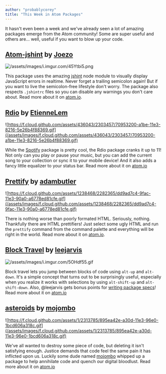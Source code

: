 ```yaml
---
author: "probablycorey"
title: "This Week in Atom Packages"
---
```


It hasn't even been a week and we've already seen a lot of amazing packages emerge from the Atom community! Some are super useful and others are… well, useful if you want to blow up your code.

<!--more-->

## [Atom-jshint](https://atom.io/packages/atom-jshint) by [Joezo](https://github.com/Joezo)

![/assets/images/i.imgur.com/45Ytbi5.png](/assets/images/i.imgur.com/45Ytbi5.png)

This package uses the amazing [jshint](https://www.npmjs.org/package/jshint) node module to visually display JavaScript errors in realtime. Never forget a trailing semicolon again! But if you want to live the semicolon-free lifestyle don't worry. The package also respects `.jshintrc` files so you can disable any warnings you don't care about. Read more about it on [atom.io](https://atom.io/packages/atom-jshint).

## [Rdio](https://atom.io/packages/Rdio) by [EtienneLem](https://github.com/EtienneLem)


![https://f.cloud.github.com/assets/436043/2303457/70953200-a1be-11e3-8216-5e26b4f88369.gif](/assets/images/f.cloud.github.com/assets/436043/2303457/70953200-a1be-11e3-8216-5e26b4f88369.gif)

While the [Spotify](https://atom.io/packages/atom-spotify) package is pretty cool, the Rdio package cranks it up to 11! Not only can you play or pause your music, but you can add the current song to your collection or sync it to your mobile device! And it also adds a fancy little equalizer to your status bar. Read more about it on [atom.io](https://atom.io/packages/Rdio)

## [Prettify](https://atom.io/packages/atom-prettify) by [adambutler](https://github.com/adambutler)


![https://f.cloud.github.com/assets/1238468/2282365/dd9ad7c4-9fac-11e3-90a0-a6778ed81cfe.gif](/assets/images/f.cloud.github.com/assets/1238468/2282365/dd9ad7c4-9fac-11e3-90a0-a6778ed81cfe.gif)

There is nothing worse than poorly formated HTML. Seriously, nothing. Thankfully there are HTML prettifiers! Just select some ugly HTML and run the `prettify` command from the command palette and everything will be right in the world. Read more about it on [atom.io](https://atom.io/packages/atom-prettify).

## [Block Travel](https://atom.io/packages/block-travel) by [leejarvis](https://github.com/leejarvis)


![/assets/images/i.imgur.com/5OHdf55.gif](/assets/images/i.imgur.com/5OHdf55.gif)

Block travel lets you jump between blocks of code using `alt-up` and `alt-down`. It's a simple concept that turns out to be surprisingly useful, especially when you realize it works with selections by using `alt-shift-up` and `alt-shift-down`. Also, @leejarvis gets bonus points for [writing package specs](https://github.com/leejarvis/block-travel/blob/master/spec/block-travel-spec.coffee)! Read more about it on [atom.io](https://atom.io/packages/block-travel)

## [asteroids](https://atom.io/packages/asteroids) by [mojombo](https://github.com/mojombo)


![https://f.cloud.github.com/assets/1/2313785/895ea42e-a30d-11e3-96e0-1bcd606a318c.gif](/assets/images/f.cloud.github.com/assets/1/2313785/895ea42e-a30d-11e3-96e0-1bcd606a318c.gif)

We've all wanted to destroy some piece of code, but deleting it isn't satisfying enough. Justice demands that code feel the same pain it has inflicted upon us. Luckily some dude named [mojombo](https://github.com/mojombo) whipped up a package to help annihilate code and quench our digital bloodlust. Read more about it on [atom.io](https://atom.io/packages/asteroids)
